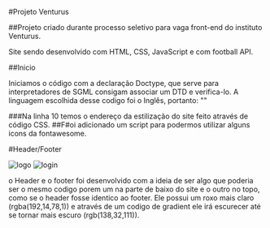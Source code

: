 #Projeto Venturus

##Projeto criado durante processo seletivo para vaga front-end do instituto Venturus.

Site sendo desenvolvido com HTML, CSS, JavaScript e com football API.

##Inicio

Iniciamos o código com a declaração Doctype, que serve para interpretadores de SGML consigam associar um DTD e verifica-lo.
A linguagem escolhida desse codigo foi o Inglês, portanto: "<html lang="en">"

###Na linha 10 temos o endereço da estilização do site feito através de código CSS.
##F#oi adicionado um script para podermos utilizar alguns icons da fontawesome.

#Header/Footer

![logo](https://github.com/Gustavobenedito64a/venturus-1.0.0/blob/main/imagens/imagens-readme/logo.png)
![login](https://github.com/Gustavobenedito64a/venturus-1.0.0/blob/main/imagens/imagens-readme/login.png)

o Header e o footer foi desenvolvido com a ideia de ser algo que poderia ser o mesmo codigo porem um na parte de baixo do site e o outro no topo, como se o header fosse identico ao footer.
Ele possui um roxo mais claro (rgba(192,14,78,1)) e através de um codigo de gradient ele irá escurecer até se tornar mais escuro (rgb(138,32,111)).











